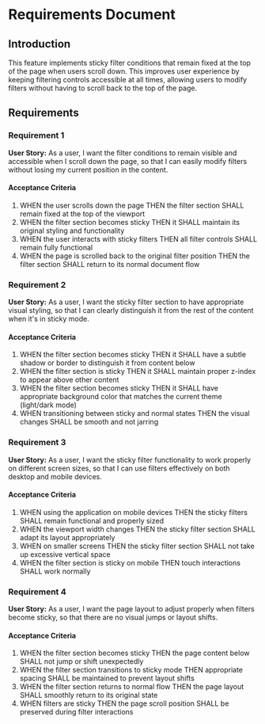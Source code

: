 # Requirements Document

## Introduction

This feature implements sticky filter conditions that remain fixed at the top of the page when users scroll down. This improves user experience by keeping filtering controls accessible at all times, allowing users to modify filters without having to scroll back to the top of the page.

## Requirements

### Requirement 1

**User Story:** As a user, I want the filter conditions to remain visible and accessible when I scroll down the page, so that I can easily modify filters without losing my current position in the content.

#### Acceptance Criteria

1. WHEN the user scrolls down the page THEN the filter section SHALL remain fixed at the top of the viewport
2. WHEN the filter section becomes sticky THEN it SHALL maintain its original styling and functionality
3. WHEN the user interacts with sticky filters THEN all filter controls SHALL remain fully functional
4. WHEN the page is scrolled back to the original filter position THEN the filter section SHALL return to its normal document flow

### Requirement 2

**User Story:** As a user, I want the sticky filter section to have appropriate visual styling, so that I can clearly distinguish it from the rest of the content when it's in sticky mode.

#### Acceptance Criteria

1. WHEN the filter section becomes sticky THEN it SHALL have a subtle shadow or border to distinguish it from content below
2. WHEN the filter section is sticky THEN it SHALL maintain proper z-index to appear above other content
3. WHEN the filter section becomes sticky THEN it SHALL have appropriate background color that matches the current theme (light/dark mode)
4. WHEN transitioning between sticky and normal states THEN the visual changes SHALL be smooth and not jarring

### Requirement 3

**User Story:** As a user, I want the sticky filter functionality to work properly on different screen sizes, so that I can use filters effectively on both desktop and mobile devices.

#### Acceptance Criteria

1. WHEN using the application on mobile devices THEN the sticky filters SHALL remain functional and properly sized
2. WHEN the viewport width changes THEN the sticky filter section SHALL adapt its layout appropriately
3. WHEN on smaller screens THEN the sticky filter section SHALL not take up excessive vertical space
4. WHEN the filter section is sticky on mobile THEN touch interactions SHALL work normally

### Requirement 4

**User Story:** As a user, I want the page layout to adjust properly when filters become sticky, so that there are no visual jumps or layout shifts.

#### Acceptance Criteria

1. WHEN the filter section becomes sticky THEN the page content below SHALL not jump or shift unexpectedly
2. WHEN the filter section transitions to sticky mode THEN appropriate spacing SHALL be maintained to prevent layout shifts
3. WHEN the filter section returns to normal flow THEN the page layout SHALL smoothly return to its original state
4. WHEN filters are sticky THEN the page scroll position SHALL be preserved during filter interactions